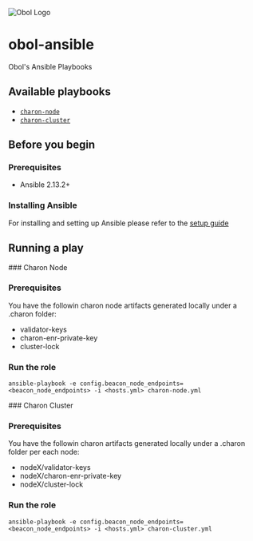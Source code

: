 ![Obol Logo](https://obol.tech/obolnetwork.png)

# obol-ansible
Obol's Ansible Playbooks

## Available playbooks

- [`charon-node`](charon-node.yml)
- [`charon-cluster`](charon-cluster.yml)

## Before you begin

### Prerequisites

- Ansible 2.13.2+

### Installing Ansible

For installing and setting up Ansible please refer to the [setup guide](https://docs.ansible.com/ansible/latest/installation_guide/intro_installation.html)

## Running a play

### Charon Node

### Prerequisites
You have the followin charon node artifacts generated locally under a .charon folder:

- validator-keys
- charon-enr-private-key
- cluster-lock

### Run the role

```
ansible-playbook -e config.beacon_node_endpoints=<beacon_node_endpoints> -i <hosts.yml> charon-node.yml
```

### Charon Cluster

### Prerequisites
You have the followin charon artifacts generated locally under a .charon folder per each node:

- nodeX/validator-keys
- nodeX/charon-enr-private-key
- nodeX/cluster-lock

### Run the role

```
ansible-playbook -e config.beacon_node_endpoints=<beacon_node_endpoints> -i <hosts.yml> charon-cluster.yml
```